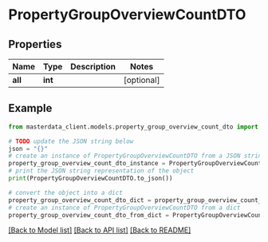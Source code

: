 # PropertyGroupOverviewCountDTO


## Properties

Name | Type | Description | Notes
------------ | ------------- | ------------- | -------------
**all** | **int** |  | [optional] 

## Example

```python
from masterdata_client.models.property_group_overview_count_dto import PropertyGroupOverviewCountDTO

# TODO update the JSON string below
json = "{}"
# create an instance of PropertyGroupOverviewCountDTO from a JSON string
property_group_overview_count_dto_instance = PropertyGroupOverviewCountDTO.from_json(json)
# print the JSON string representation of the object
print(PropertyGroupOverviewCountDTO.to_json())

# convert the object into a dict
property_group_overview_count_dto_dict = property_group_overview_count_dto_instance.to_dict()
# create an instance of PropertyGroupOverviewCountDTO from a dict
property_group_overview_count_dto_from_dict = PropertyGroupOverviewCountDTO.from_dict(property_group_overview_count_dto_dict)
```
[[Back to Model list]](../README.md#documentation-for-models) [[Back to API list]](../README.md#documentation-for-api-endpoints) [[Back to README]](../README.md)


